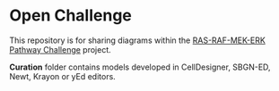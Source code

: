 # Open Challenge

This repository is for sharing diagrams within the [RAS-RAF-MEK-ERK Pathway Challenge](https://sbgn.github.io/openchallenge) project.  

**Curation** folder contains models developed in CellDesigner, SBGN-ED, Newt, Krayon or yEd editors.
